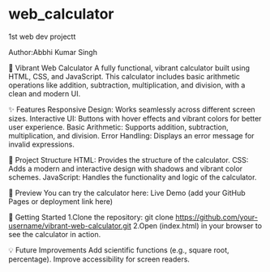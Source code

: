 # web_calculator
1st web dev projectt

Author:Abbhi Kumar Singh

🧮 Vibrant Web Calculator
A fully functional, vibrant calculator built using HTML, CSS, and JavaScript. This calculator includes basic arithmetic operations like addition, subtraction, multiplication, and division, with a clean and modern UI.

✨ Features
Responsive Design: Works seamlessly across different screen sizes.
Interactive UI: Buttons with hover effects and vibrant colors for better user experience.
Basic Arithmetic: Supports addition, subtraction, multiplication, and division.
Error Handling: Displays an error message for invalid expressions.

📂 Project Structure
HTML: Provides the structure of the calculator.
CSS: Adds a modern and interactive design with shadows and vibrant color schemes.
JavaScript: Handles the functionality and logic of the calculator.

📸 Preview
You can try the calculator here: Live Demo (add your GitHub Pages or deployment link here)

🚀 Getting Started
1.Clone the repository:
git clone https://github.com/your-username/vibrant-web-calculator.git
2.Open (index.html) in your browser to see the calculator in action.

💡 Future Improvements
Add scientific functions (e.g., square root, percentage).
Improve accessibility for screen readers.
